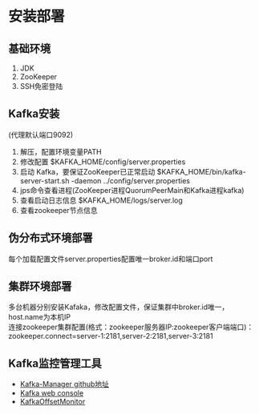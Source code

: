 # 安装部署
基础环境
-------
1. JDK
2. ZooKeeper
3. SSH免密登陆

Kafka安装
---------
(代理默认端口9092)
1. 解压，配置环境变量PATH
2. 修改配置 $KAFKA_HOME/config/server.properties
3. 启动 Kafka，要保证ZooKeeper已正常启动
  $KAFKA_HOME/bin/kafka-server-start.sh -daemon ../config/server.properties
4. jps命令查看进程(ZooKeeper进程QuorumPeerMain和Kafka进程kafka)
5. 查看启动日志信息 $KAFKA_HOME/logs/server.log
6. 查看zookeeper节点信息


伪分布式环境部署
-------------
每个加载配置文件server.properties配置唯一broker.id和端口port

集群环境部署
-------
多台机器分别安装Kafaka，修改配置文件，保证集群中broker.id唯一，host.name为本机IP<br>
连接zookeeper集群配置(格式：zookeeper服务器IP:zookeeper客户端端口)：zookeeper.connect=server-1:2181,server-2:2181,server-3:2181

Kafka监控管理工具
-----------
* [Kafka-Manager github地址](https://github.com/yahoo/kafka-manager)
* [Kafka web console]()
* [KafkaOffsetMonitor]()
